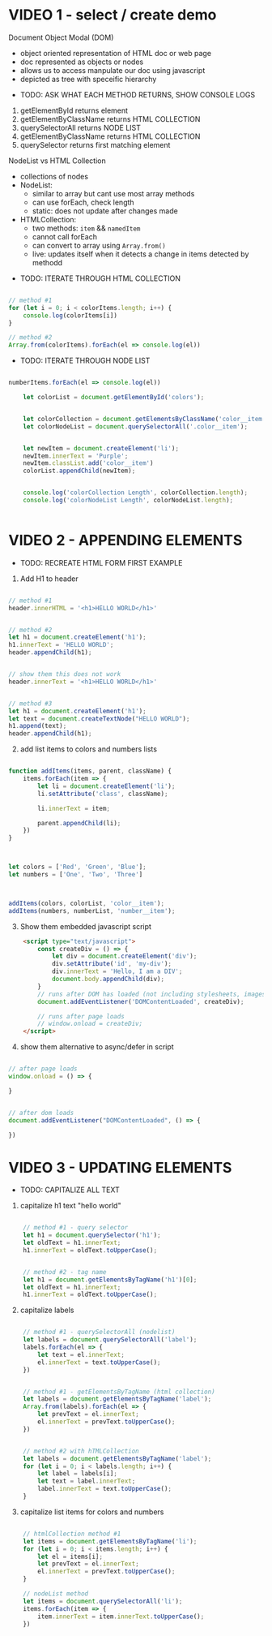 # VIDEO 1 - select / create demo

Document Object Modal (DOM)
- object oriented representation of HTML doc or web page
- doc represented as objects or nodes
- allows us to access manpulate our doc using javascript
- depicted as tree with speceific hierarchy



* TODO: ASK WHAT EACH METHOD RETURNS, SHOW CONSOLE LOGS



1. getElementById returns element
2. getElementByClassName returns HTML COLLECTION
3. querySelectorAll returns NODE LIST
4. getElementByClassName returns HTML COLLECTION
5. querySelector returns first matching element



NodeList vs HTML Collection
- collections of nodes
- NodeList:
	* similar to array but cant use most array methods
	* can use forEach, check length
	* static: does not update after changes made
- HTMLCollection:
	* two methods: `item` && `namedItem`
	* cannot call forEach
	* can convert to array using `Array.from()`
	* live: updates itself when it detects a change in items detected by methodd



* TODO: ITERATE THROUGH HTML COLLECTION

```js

// method #1 
for (let i = 0; i < colorItems.length; i++) {
	console.log(colorItems[i])
}

// method #2
Array.from(colorItems).forEach(el => console.log(el))

```





* TODO: ITERATE THROUGH NODE LIST

```js

numberItems.forEach(el => console.log(el))

```



```js
	let colorList = document.getElementById('colors');


	let colorCollection = document.getElementsByClassName('color__item');
	let colorNodeList = document.querySelectorAll('.color__item');


	let newItem = document.createElement('li');
	newItem.innerText = 'Purple';
	newItem.classList.add('color__item')
	colorList.appendChild(newItem);


	console.log('colorCollection Length', colorCollection.length);
	console.log('colorNodeList Length', colorNodeList.length);
	
```








# VIDEO 2 - APPENDING ELEMENTS


* TODO: RECREATE HTML FORM FIRST EXAMPLE






1. Add H1 to header

```js

// method #1
header.innerHTML = '<h1>HELLO WORLD</h1>'


// method #2
let h1 = document.createElement('h1');
h1.innerText = 'HELLO WORLD';
header.appendChild(h1);


// show them this does not work 
header.innerText = '<h1>HELLO WORLD</h1>'


// method #3
let h1 = document.createElement('h1');
let text = document.createTextNode("HELLO WORLD");
h1.append(text);
header.appendChild(h1);

```









2. add list items to colors and numbers lists


```js

function addItems(items, parent, className) {
	items.forEach(item => {
		let li = document.createElement('li');
		li.setAttribute('class', className);

		li.innerText = item;

		parent.appendChild(li);
	})
}



let colors = ['Red', 'Green', 'Blue'];
let numbers = ['One', 'Two', 'Three']



addItems(colors, colorList, 'color__item');
addItems(numbers, numberList, 'number__item');

```









3. Show them embedded javascript script


```html
	<script type="text/javascript">
		const createDiv = () => {
			let div = document.createElement('div');
			div.setAttribute('id', 'my-div');
			div.innerText = 'Hello, I am a DIV';
			document.body.appendChild(div);
		}
		// runs after DOM has loaded (not including stylesheets, images)
		document.addEventListener('DOMContentLoaded', createDiv);

		// runs after page loads
		// window.onload = createDiv;
	</script>

```









4. show them alternative to async/defer in script


```js

// after page loads
window.onload = () => {

}


// after dom loads
document.addEventListener("DOMContentLoaded", () => {

})

```









# VIDEO 3 - UPDATING ELEMENTS


* TODO: CAPITALIZE ALL TEXT 



1. capitalize h1 text "hello world"

```js

	// method #1 - query selector
	let h1 = document.querySelector('h1');
	let oldText = h1.innerText;
	h1.innerText = oldText.toUpperCase();


	// method #2 - tag name
	let h1 = document.getElementsByTagName('h1')[0];
	let oldText = h1.innerText;
	h1.innerText = oldText.toUpperCase();


```









2. capitalize labels


```js

	// method #1 - querySelectorAll (nodelist)
	let labels = document.querySelectorAll('label');
	labels.forEach(el => {
		let text = el.innerText;
		el.innerText = text.toUpperCase();
	})


	// method #1 - getElementsByTagName (html collection)
	let labels = document.getElementsByTagName('label');
	Array.from(labels).forEach(el => {
		let prevText = el.innerText;
		el.innerText = prevText.toUpperCase();
	})


	// method #2 with hTMLCollection
	let labels = document.getElementsByTagName('label');
	for (let i = 0; i < labels.length; i++) {
		let label = labels[i];
		let text = label.innerText;
		label.innerText = text.toUpperCase();
	}


```









3. capitalize list items for colors and numbers


```js

	// htmlCollection method #1
	let items = document.getElementsByTagName('li');
	for (let i = 0; i < items.length; i++) {
		let el = items[i];
		let prevText = el.innerText;
		el.innerText = prevText.toUpperCase();
	}

	// nodeList method 
	let items = document.querySelectorAll('li');
	items.forEach(item => {
		item.innerText = item.innerText.toUpperCase();
	})


```